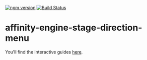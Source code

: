 [![npm version](https://badge.fury.io/js/affinity-engine-stage-direction-menu.svg)](https://badge.fury.io/js/affinity-engine-stage-direction-menu)
[![Build Status](https://travis-ci.org/affinity-engine/affinity-engine-stage-direction-menu.svg?branch=master)](https://travis-ci.org/affinity-engine/affinity-engine-stage-direction-menu)

# affinity-engine-stage-direction-menu

You'll find the interactive guides [here](http://www.affinityengine.org/components/stage/directions/menu).
